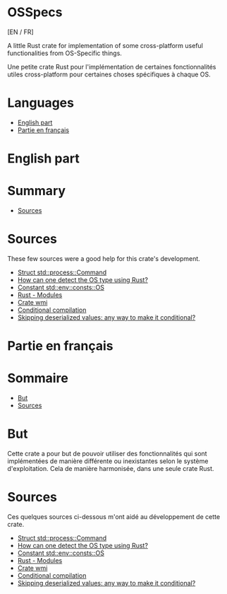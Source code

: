 # OSSpecs

[EN / FR]

A little Rust crate for implementation of some cross-platform useful functionalities from OS-Specific things.

Une petite crate Rust pour l'implémentation de certaines fonctionnalités utiles cross-platform pour certaines choses spécifiques à chaque OS.

# Languages

* [English part](#english-part)
* [Partie en français](#partie-en-français)

# English part

# Summary

* [Sources](#sources)

# Sources

These few sources were a good help for this crate's development.

* [Struct std::process::Command](https://doc.rust-lang.org/std/process/struct.Command.html)
* [How can one detect the OS type using Rust?](https://stackoverflow.com/questions/43292357/how-can-one-detect-the-os-type-using-rust)
* [Constant std::env::consts::OS](https://doc.rust-lang.org/std/env/consts/constant.OS.html)
* [Rust - Modules](https://www.tutorialspoint.com/rust/rust_modules.htm)
* [Crate wmi](https://docs.rs/wmi/latest/wmi/)
* [Conditional compilation](https://doc.rust-lang.org/reference/conditional-compilation.html)
* [Skipping deserialized values: any way to make it conditional?](https://www.reddit.com/r/rust/comments/bykv1o/skipping_deserialized_values_any_way_to_make_it/)

# Partie en français

# Sommaire

* [But](#but)
* [Sources](#sources)

# But

Cette crate a pour but de pouvoir utiliser des fonctionnalités qui sont implémentées de manière différente ou inexistantes
selon le système d'exploitation. Cela de manière harmonisée, dans une seule crate Rust.

# Sources

Ces quelques sources ci-dessous m'ont aidé au développement de cette crate.

* [Struct std::process::Command](https://doc.rust-lang.org/std/process/struct.Command.html)
* [How can one detect the OS type using Rust?](https://stackoverflow.com/questions/43292357/how-can-one-detect-the-os-type-using-rust)
* [Constant std::env::consts::OS](https://doc.rust-lang.org/std/env/consts/constant.OS.html)
* [Rust - Modules](https://www.tutorialspoint.com/rust/rust_modules.htm)
* [Crate wmi](https://docs.rs/wmi/latest/wmi/)
* [Conditional compilation](https://doc.rust-lang.org/reference/conditional-compilation.html)
* [Skipping deserialized values: any way to make it conditional?](https://www.reddit.com/r/rust/comments/bykv1o/skipping_deserialized_values_any_way_to_make_it/)